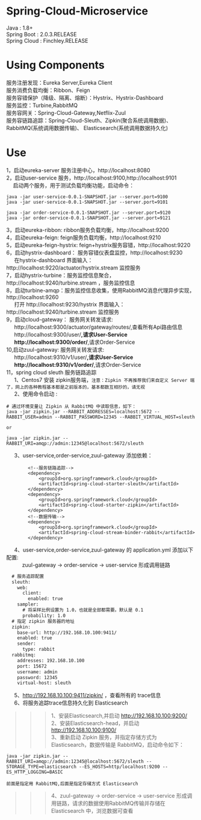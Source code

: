 # Spring-Cloud-Microservice
Java : 1.8+   
Spring Boot : 2.0.3.RELEASE   
Spring Cloud : Finchley.RELEASE     


# Using Components

服务注册发现：Eureka Server,Eureka Client    
服务消费负载均衡：Ribbon、Feign   
服务容错保护（降级、隔离、熔断）：Hystrix、Hystrix-Dashboard      
服务监控：Turbine,RabbitMQ       
服务容网关：Spring-Cloud-Gateway,Netflix-Zuul   
服务容链路追踪：Spring-Cloud-Sleuth、Zipkin(聚合系统调用数据)、RabbitMQ(系统调用数据传输)、 Elasticsearch(系统调用数据持久化)

# Use       
1，启动eureka-server 服务注册中心，http://localhost:8080      
2，启动user-service 服务，http://localhost:9100,http://localhost:9101     
&emsp; 启动两个服务，用于测试负载均衡功能，启动命令：  
```jshelllanguage
java -jar user-service-0.0.1-SNAPSHOT.jar --server.port=9100     
java -jar user-service-0.0.1-SNAPSHOT.jar --server.port=9101  

java -jar order-service-0.0.1-SNAPSHOT.jar --server.port=9120     
java -jar order-service-0.0.1-SNAPSHOT.jar --server.port=9121  
```
3，启动eureka-ribbon: ribbon服务负载均衡，http://localhost:9200        
4，启动eureka-feign: feign服务负载均衡，http://localhost:9210       
5，启动eureka-feign-hystrix: feign+hystrix服务容错，http://localhost:9220   
6，启动hystrix-dashboard： 服务容错仪表盘监控，http://localhost:9230   
&emsp;&ensp;在hystrix-dashboard 界面输入： http://localhost:9220/actuator/hystrix.stream 监控服务  
7，启动hystrix-turbine：服务监控信息聚合，http://localhost:9240/turbine.stream ，服务监控信息  
8，启动turbine-amqp：服务监控信息收集，使用RabbitMQ消息代理异步实现，http://localhost:9260  
&emsp;&ensp;打开 http://localhost:9230/hystrix 界面输入：http://localhost:9240/turbine.stream 监控服务  
9，启动cloud-gateway： 服务网关转发请求:  
&emsp;&ensp;http://localhost:9300/actuator/gateway/routes/,查看所有Api路由信息  
&emsp;&ensp;http://localhost:9300/user/**,请求User-Service  
&emsp;&ensp;http://localhost:9300/order/**,请求Order-Service         
10,启动zuul-gateway: 服务网关转发请求:  
&emsp;&ensp;http://localhost:9310/v1/user/**,请求User-Service  
&emsp;&ensp;http://localhost:9310/v1/order/**,请求Order-Service  
11，spring cloud sleuth 服务链路追踪  
&emsp;&ensp;1、Centos7 安装 zipkin服务端，`注意：Zipkin 不再推荐我们来自定义 Server 端了，网上的各种教程基本都是之前版本的，基本都数互相抄的，请无视`      
&emsp;&ensp;2、使用命令启动 :  
```jshelllanguage
# 通过环境变量让 Zipkin 从 RabbitMQ 中读取信息，如下：  
java -jar zipkin.jar --RABBIT_ADDRESSES=localhost:5672 --RABBIT_USER=admin --RABBIT_PASSWORD=12345 --RABBIT_VIRTUAL_HOST=sleuth 

or

java -jar zipkin.jar --RABBIT_URI=amqp://admin:12345@localhost:5672/sleuth

``` 
&emsp;&ensp;3、user-service,order-service,zuul-gateway 添加依赖：    
```jshelllanguage
        <!--服务链路追踪-->
        <dependency>
            <groupId>org.springframework.cloud</groupId>
            <artifactId>spring-cloud-starter-sleuth</artifactId>
        </dependency>
        <dependency>
            <groupId>org.springframework.cloud</groupId>
            <artifactId>spring-cloud-starter-zipkin</artifactId>
        </dependency>
        <!--数据传输-->
        <dependency>
            <groupId>org.springframework.cloud</groupId>
            <artifactId>spring-cloud-stream-binder-rabbit</artifactId>
        </dependency>   
```
&emsp;&ensp;4、user-service,order-service,zuul-gateway 的 application.yml 添加以下配置:   
&emsp;&ensp;&emsp;&ensp;zuul-gateway -> order-service -> user-service 形成调用链路  
```xml
  # 服务追踪配置 
  sleuth:
    web:
      client:
        enabled: true
    sampler:
      # 将采样比例设置为 1.0，也就是全部都需要。默认是 0.1 
      probability: 1.0
  # 指定 zipkin 服务器的地址
  zipkin:
    base-url: http://192.168.10.100:9411/
    enabled: true
    sender:
      type: rabbit
  rabbitmq:
    addresses: 192.168.10.100
    port: 15672
    username: admin
    password: 12345
    virtual-host: sleuth
``` 
&emsp;&ensp;5、http://192.168.10.100:9411/zipkin/ ，查看所有的 trace信息   
&emsp;&ensp;6、将服务追踪trace信息持久化到 Elasticsearch
>>>1、安装Elasticsearch,并启动 http://192.168.10.100:9200/            
>>>2、安装Elasticsearch-head，并启动  http://192.168.10.100:9100/        
>>>3、重新启动 Zipkin 服务，并指定存储方式为 Elasticsearch，数据传输是 RabbitMQ，启动命令如下：
```jshelllanguage
java -jar zipkin.jar --RABBIT_URI=amqp://admin:12345@localhost:5672/sleuth --STORAGE_TYPE=elasticsearch --ES_HOSTS=http/localhost:9200 --ES_HTTP_LOGGING=BASIC

前面是指定用 RabbitMQ,后面是指定存储方式 Elasticsearch
``` 
>>>4、zuul-gateway -> order-service -> user-service 形成调用链路，请求的数据使用RabbitMQ传输并存储在 Elasticsearch 中，浏览数据可查看  










